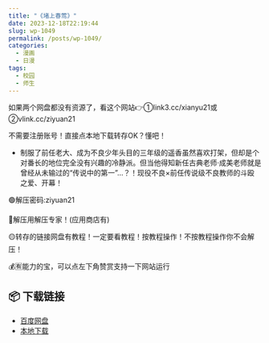```yaml
---
title: "《堵上春莺》"
date: 2023-12-18T22:19:44
slug: wp-1049
permalink: /posts/wp-1049/
categories:
  - 漫画
  - 日漫
tags:
  - 校园
  - 师生
---
```


如果两个网盘都没有资源了，看这个网站👉①link3.cc/xianyu21或②vlink.cc/ziyuan21

不需要注册账号！直接点本地下载转存OK？懂吧！

*   制服了前任老大、成为不良少年头目的三年级的遥香虽然喜欢打架，但却是个对番长的地位完全没有兴趣的冷静派。但当他得知新任古典老师·成美老师就是曾经从未输过的“传说中的第一”…？！现役不良×前任传说级不良教师的斗殴之爱、开幕！

🟢解压密码:ziyuan21

🔵解压用解压专家！(应用商店有)

🟡转存的链接网盘有教程！一定要看教程！按教程操作！不按教程操作你不会解压！

💰🈶能力的宝，可以点左下角赞赏支持一下网站运行

## 📦 下载链接
- [百度网盘](https://blziyuan21.com/pay-download/1049?key=cc0af78bc0&down_id=0)
- [本地下载](https://blziyuan21.com/pay-download/1049?key=cc0af78bc0&down_id=1)

